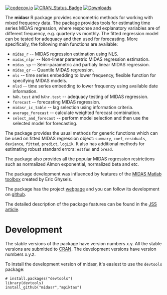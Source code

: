 [![codecov.io](https://app.codecov.io/github/mpiktas/midasr?branch=main)](https://app.codecov.io/github/mpiktas/midasr?branch=main)
[![CRAN_Status_Badge](https://www.r-pkg.org/badges/version/midasr)](https://cran.r-project.org/package=midasr
)
[![Downloads](https://cranlogs.r-pkg.org/badges/midasr)](https://www.r-pkg.org/pkg/midasr)

The **midasr** R package provides econometric methods for working with mixed frequency data. The package provides tools for estimating time series MIDAS regression, where response and explanatory variables are of different frequency, e.g. quarterly vs monthly. The fitted regression model can be tested for adequacy and then used for forecasting. More specifically, the following main functions are available:

  - ```midas_r``` -- MIDAS regression estimation using NLS.
  - ```midas_nlpr``` -- Non-linear parametric MIDAS regression estimation.
  - ```midas_sp``` -- Semi-parametric and partialy linear MIDAS regression.
  - ```midas_qr``` -- Quantile MIDAS regression.
  - ```mls``` -- time series embedding to lower frequency, flexible function for specifying MIDAS models.
  - ```mlsd``` -- time series embedding to lower frequency using available date information.
  - ```hAh.test``` and  ```hAhr.test``` -- adequacy testing of MIDAS regression.
  - ```forecast``` -- forecasting MIDAS regression.
  - ```midasr_ic_table``` -- lag selection using information criteria.
  - ```average_forecast``` -- calculate weighted forecast combination.
  - ```select_and_forecast``` -- perform model selection and then use the selected model for forecasting.

The package provides the usual methods for generic functions which can be used on fitted MIDAS regression object: ```summary```, ```coef```, ```residuals```, ```deviance```, ```fitted```, ```predict```, ```logLik```.  It also
has additional methods for estimating robust standard errors: ```estfun``` and ```bread```. 

The package also provides all the popular MIDAS regression restrictions such as normalized Almon exponential, normalized beta and etc. 

The package development was influenced by features of the [MIDAS Matlab toolbox][3] created by Eric Ghysels.

The package has the project [webpage][1] and you can follow its development on  [github][2]. 

The detailed description of the package features can be found in the [JSS article][4].  

# Development

The stable versions of the package have version numbers x.y. All the stable versions are submitted to [CRAN][5]. The development versions have version numbers x.y.z. 

To install the development version of midasr, it's easiest to use the `devtools` package:

    # install.packages("devtools")
    library(devtools)
    install_github("midasr","mpiktas")
    

[1]: https://mpiktas.github.io/midasr/
[2]: https://github.com/mpiktas/midasr
[3]: https://eghysels.web.unc.edu
[4]: https://www.jstatsoft.org/article/view/v072i04
[5]: https://cran.r-project.org/package=midasr
